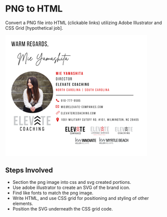 # PNG to HTML
Convert a PNG file into HTML (clickable links) utilizing Adobe Illustrator and CSS Grid [hypothetical job].


<img src="imgs/Mie Signature.png" alt="mie brand icon" width="450px" />

## Steps Involved
* Section the png image into css and svg created portions.
* Use adobe illustrator to create an SVG of the brand icon.
* Find like fonts to match the png image. 
* Write HTML, and use CSS grid for positioning and styling of other elements. 
* Position the SVG underneath the CSS grid code. 


